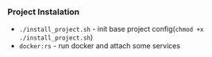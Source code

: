 ### Project Instalation

- `./install_project.sh` - init base project config(`chmod +x ./install_project.sh`)
- `docker:rs` - run docker and attach some services
